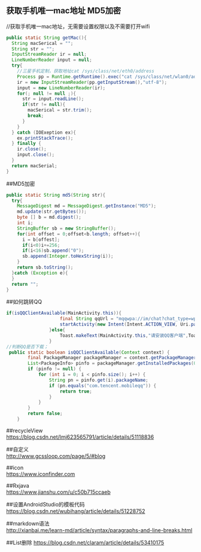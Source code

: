## 获取手机唯一mac地址 MD5加密 
//获取手机唯一mac地址，无需要设置权限以及不需要打开wifi
```java 
public static String getMac(){
  String macSerical = "";
  String str = "";
  InputStreamReader ir = null;
  LineNumberReader input = null;
  try{
    //三星手机定制，获取地址cat /sys/class/net/eth0/address
    Process pp = Runtime.getRuntime().exec("cat /sys/class/net/wlan0/address");
    ir = new InputStreamReader(pp.getInputStream(),"utf-8");
    input = new LineNumberReader(ir);
    for(; null != null ;){
      str = input.readLine();
      if(str != null){
        macSerical = str.trim();
        break;
      }
    }
  } catch (IOExeption ex){
    ex.printStackTrace();
  } finally {
    ir.close();
    input.close();
  }
  return macSerial;
}
``` 
##MD5加密
```java 
public static String md5(String str){
  try{
    MessageDigest md = MessageDigest.getInstance("MD5");
    md.update(str.getBytes());
    byte [] b = md.digest();
    int i;
    StringBuffer sb = new StringBuffer();
    for(int offset = 0;offset<b.length; offset++){
      i = b[offest];
      if(i<0)i+=256;
      if(i<16)sb.append("0");
      sb.append(Integer.toHexString(i));
    }
    return sb.toString();
  }catch (Exception e){
  }
  return "";
}
```

##如何跳转QQ
```java
if(isQQClientAvailable(MainActivity.this)){
                    final String qqUrl = "mqqwpa://im/chat?chat_type=wpa&uin="+"对应的qq号";
                    startActivity(new Intent(Intent.ACTION_VIEW, Uri.parse(qqUrl)));
                }else{
                    Toast.makeText(MainActivity.this,"请安装QQ客户端",Toast.LENGTH_SHORT).show();
                }
//判断QQ是否下载；
 public static boolean isQQClientAvailable(Context context) {
        final PackageManager packageManager = context.getPackageManager();
        List<PackageInfo> pinfo = packageManager.getInstalledPackages(0);
        if (pinfo != null) {
            for (int i = 0; i < pinfo.size(); i++) {
                String pn = pinfo.get(i).packageName;
                if (pn.equals("com.tencent.mobileqq")) {
                    return true;
                }
            }
        }
        return false;
    }
```
##recycleView<br>
https://blog.csdn.net/lmj623565791/article/details/51118836

##自定义<br>
http://www.gcssloop.com/page/5/#blog

##icon<br>
https://www.iconfinder.com

##Rxjava<br>
https://www.jianshu.com/u/c50b715ccaeb

##设置AndroidStudio的模板代码<br>
https://blog.csdn.net/wubihang/article/details/51228752

##markdown语法<br>
http://xianbai.me/learn-md/article/syntax/paragraphs-and-line-breaks.html

##List删除
https://blog.csdn.net/claram/article/details/53410175

